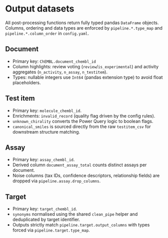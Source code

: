 # Output datasets

All post-processing functions return fully typed pandas ``DataFrame`` objects.
Columns, ordering and data types are enforced by ``pipeline.*.type_map`` and
``pipeline.*.column_order`` in ``config.yaml``.

## Document

* Primary key: ``ChEMBL.document_chembl_id``
* Column highlights: review voting (``review``/``is_experimental``) and activity
  aggregates (``n_activity``, ``n_assay``, ``n_testitem``).
* Types: nullable integers use ``Int64`` (pandas extension type) to avoid float
  placeholders.

## Test item

* Primary key: ``molecule_chembl_id``.
* Enrichments: ``invalid_record`` (quality flag driven by the config rules).
* ``unknown_chirality`` converts the Power Query logic to boolean flags.
* ``canonical_smiles`` is sourced directly from the raw ``testitem_csv`` for
  downstream structure matching.

## Assay

* Primary key: ``assay_chembl_id``.
* Derived column ``document_assay_total`` counts distinct assays per document.
* Noise columns (tax IDs, confidence descriptors, relationship fields) are
  dropped via ``pipeline.assay.drop_columns``.

## Target

* Primary key: ``target_chembl_id``.
* ``synonyms`` normalised using the shared ``clean_pipe`` helper and deduplicated
  by target identifier.
* Outputs strictly match ``pipeline.target.output_columns`` with types forced via
  ``pipeline.target.type_map``.
